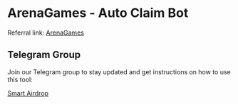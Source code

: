 # ArenaGames - Auto Claim Bot

Referral link: [ArenaGames](https://t.me/Arenavsbot?start=ref_eoQmNTepQC3dYnMBapUBLB)

## Telegram Group

Join our Telegram group to stay updated and get instructions on how to use this tool:

[Smart Airdrop](https://t.me/smartairdrop2120)

